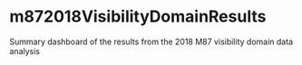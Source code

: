# m872018VisibilityDomainResults
Summary dashboard of the results from the 2018 M87 visibility domain data analysis
